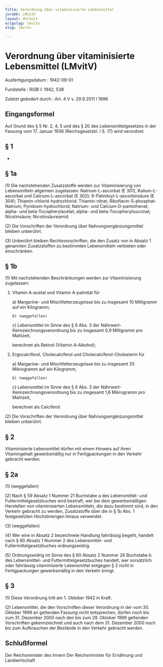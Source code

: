 ```yaml
---
Title: Verordnung über vitaminisierte Lebensmittel
jurabk: LMvitV
layout: default
origslug: lmvitv
slug: lmvitv

---
```


# Verordnung über vitaminisierte Lebensmittel (LMvitV)

Ausfertigungsdatum
:   1942-09-01

Fundstelle
:   RGBl I: 1942, 538

Zuletzt geändert durch
:   Art. 4 V v. 29.9.2011 I 1996

## Eingangsformel

Auf Grund des § 5 Nr. 2, 4, 5 und des § 20 des Lebensmittelgesetzes in
der Fassung vom 17. Januar 1936 (Reichsgesetzbl. I S. 17) wird
verordnet:

## § 1

-

## § 1a

(1) Die nachstehenden Zusatzstoffe werden zur Vitaminisierung von
Lebensmitteln allgemein zugelassen:
Natrium-L-ascorbat (E 301), Kalium-L-ascorbat
und Calcium-L-ascorbat (E 302);
6-Palmitoyl-L-ascorbinsäure (E 304);
Thiamin-chlorid-hydrochlorid;
Thiamin-nitrat;
Riboflavin-5-phosphat-Natrium;
Pyridoxin-hydrochlorid;
Natrium- und Calcium-D-pantothenat;
alpha- und beta-Tocopherylacetat;
alpha- und beta-Tocopherylsuccinat;
Nicotinsäure;
Nicotinsäureamid.

(2) Die Vorschriften der Verordnung über Nahrungsergänzungsmittel
bleiben unberührt.

(3) Unberührt bleiben Rechtsvorschriften, die den Zusatz von in Absatz
1 genannten Zusatzstoffen zu bestimmten Lebensmitteln verbieten oder
einschränken.

## § 1b

(1) Mit nachstehenden Beschränkungen werden zur Vitaminisierung
zugelassen:

1.  Vitamin A-acetat und Vitamin A-palmitat für

    a)  Margarine- und Mischfetterzeugnisse bis zu insgesamt 10 Milligramm auf
        ein Kilogramm,

        b) (weggefallen)


    c)  Lebensmittel im Sinne des § 6 Abs. 3 der Nährwert-
        Kennzeichnungsverordnung bis zu insgesamt 0,9 Milligramm pro Mahlzeit,




    berechnet als Retinol (Vitamin A-Alkohol);


2.  Ergocalciferol, Cholecalciferol und Cholecalciferol-Cholesterin für

    a)  Margarine- und Mischfetterzeugnisse bis zu insgesamt 25 Mikrogramm auf
        ein Kilogramm,

        b) (weggefallen)


    c)  Lebensmittel im Sinne des § 6 Abs. 3 der Nährwert-
        Kennzeichnungsverordnung bis zu insgesamt 1,6 Mikrogramm pro Mahlzeit,




    berechnet als Calciferol.




(2) Die Vorschriften der Verordnung über Nahrungsergänzungsmittel
bleiben unberührt.

## § 2

Vitaminisierte Lebensmittel dürfen mit einem Hinweis auf ihren
Vitamingehalt gewerbsmäßig nur in Fertigpackungen in den Verkehr
gebracht werden.

## § 2a

(1) (weggefallen)

(2) Nach § 59 Absatz 1 Nummer 21 Buchstabe a des Lebensmittel- und
Futtermittelgesetzbuches wird bestraft, wer bei dem gewerbsmäßigen
Herstellen von vitaminisierten Lebensmitteln, die dazu bestimmt sind,
in den Verkehr gebracht zu werden, Zusatzstoffe über die in § 1b Abs.
1 festgesetzten Höchstmengen hinaus verwendet.

(3) (weggefallen)

(4) Wer eine in Absatz 2 bezeichnete Handlung fahrlässig begeht,
handelt nach § 60 Absatz 1 Nummer 2 des Lebensmittel- und
Futtermittelgesetzbuches ordnungswidrig.

(5) Ordnungswidrig im Sinne des § 60 Absatz 2 Nummer 26 Buchstabe b
des Lebensmittel- und Futtermittelgesetzbuches handelt, wer
vorsätzlich oder fahrlässig vitaminisierte Lebensmittel entgegen § 2
nicht in Fertigpackungen gewerbsmäßig in den Verkehr bringt.

## § 3

(1) Diese Verordnung tritt am 1. Oktober 1942 in Kraft.

(2) Lebensmittel, die den Vorschriften dieser Verordnung in der vom
30\. Oktober 1999 an geltenden Fassung nicht entsprechen, dürfen noch
bis zum 31. Dezember 2000 nach den bis zum 29. Oktober 1999 geltenden
Vorschriften gekennzeichnet und auch nach dem 31. Dezember 2000 noch
bis zum Aufbrauchen der Bestände in den Verkehr gebracht werden.

## Schlußformel

Der Reichsminister des Innern
Der Reichsminister für Ernährung und Landwirtschaft


